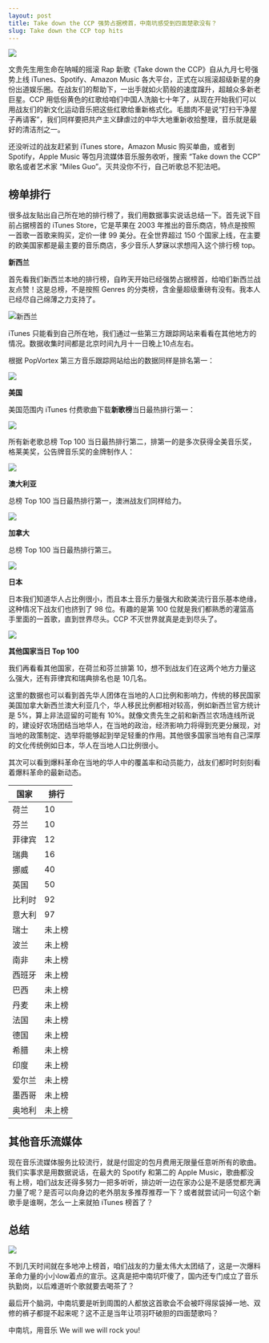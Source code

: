 ```yaml
---
layout: post
title: Take down the CCP 强势占据榜首，中南坑感受到四面楚歌没有？
slug: Take down the CCP top hits
---
```


![](../images/take-down-ccp-cover.png)

文贵先生用生命在呐喊的摇滚 Rap 新歌《Take down the CCP》自从九月七号强势上线 iTunes、Spotify、Amazon Music 各大平台，正式在以摇滚超级新星的身份出道娱乐圈。在战友们的帮助下，一出手就如火箭般的速度蹿升，超越众多新老巨星。CCP 用低俗黄色的红歌给咱们中国人洗脑七十年了，从现在开始我们可以用战友们的新文化运动音乐把这些红歌给重新格式化。毛腊肉不是说“打扫干净屋子再请客”，我们同样要把共产主义肆虐过的中华大地重新收拾整理，音乐就是最好的清洁剂之一。

还没听过的战友赶紧到 iTunes store，Amazon Music 购买单曲，或者到 Spotify，Apple Music 等包月流媒体音乐服务收听，搜索 “Take down the CCP” 歌名或者艺术家 “Miles Guo”。灭共没你不行，自己听歌总不犯法吧。

## 榜单排行

很多战友贴出自己所在地的排行榜了，我们用数据事实说话总结一下。首先说下目前占据榜首的 iTunes Store，它是苹果在 2003 年推出的音乐商店，特点是按照一首歌一首歌来购买，定价一律 99 美分。在全世界超过 150 个国家上线，在主要的欧美国家都是最主要的音乐商店，多少音乐人梦寐以求想闯入这个排行榜 top。

**新西兰**

首先看我们新西兰本地的排行榜，自昨天开始已经强势占据榜首，给咱们新西兰战友点赞！这是总榜，不是按照 Genres 的分类榜，含金量超级重磅有没有。我本人已经尽自己绵薄之力支持了。

![新西兰](../images/new-zealand.PNG)

iTunes 只能看到自己所在地，我们通过一些第三方跟踪网站来看看在其他地方的情况。数据收集时间都是北京时间九月十一日晚上10点左右。

根据 PopVortex 第三方音乐跟踪网站给出的数据同样是排名第一：

![](../images/pv-nz.png)

**美国**

美国范围内 iTunes 付费歌曲下载**新歌榜**当日最热排行第一：

![](../images/pv-new.png)

所有新老歌总榜 Top 100 当日最热排行第二，排第一的是多次获得全美音乐奖，格莱美奖，公告牌音乐奖的金牌制作人：

![](../images/pv-all.png)

**澳大利亚**

总榜 Top 100 当日最热排行第一，澳洲战友们同样给力。

![](../images/pv-au.png)

**加拿大**

总榜 Top 100 当日最热排行第三。

![](../images/pv-canada.png)

**日本**

日本我们知道华人占比例很小，而且本土音乐力量强大和欧美流行音乐基本绝缘，这种情况下战友们也挤到了 98 位。有趣的是第 100 位就是我们都熟悉的灌篮高手里面的一首歌，直到世界尽头。CCP 不灭世界就真是走到尽头了。

![](../images/pv-jp.png)

**其他国家当日 Top 100**

我们再看看其他国家，在荷兰和芬兰排第 10，想不到战友们在这两个地方力量这么强大，还有菲律宾和瑞典排名也是 10几名。

这里的数据也可以看到首先华人团体在当地的人口比例和影响力，传统的移民国家美国加拿大新西兰澳大利亚几个，华人移民比例都相对较高，例如新西兰官方统计是 5%，算上非法逗留的可能有 10%。就像文贵先生之前和新西兰农场连线所说的，建设好农场团结当地华人，在当地的政治，经济影响力将得到充更分展现，对当地的政策制定、选举将能够起到举足轻重的作用。其他很多国家当地有自己深厚的文化传统例如日本，华人在当地人口比例很小。

其次可以看到爆料革命在当地的华人中的覆盖率和动员能力，战友们都时时刻刻看着爆料革命的最新动态。

国家 | 排行
------------ | -------------
荷兰 | 10
芬兰  |  10
菲律宾  |  12
瑞典  |  16
挪威  |  40
英国  |  50
比利时  |  92
意大利  |  97
瑞士  |  未上榜
波兰  |  未上榜
南非  |  未上榜
西班牙  |  未上榜
巴西  |  未上榜
丹麦  |  未上榜
法国  |  未上榜
德国  |  未上榜
希腊  |  未上榜
印度  |  未上榜
爱尔兰  |  未上榜
墨西哥  |  未上榜
奥地利  |  未上榜


## 其他音乐流媒体

现在音乐流媒体服务比较流行，就是付固定的包月费用无限量任意听所有的歌曲。我们实事求是用数据说话，在最大的 Spotify 和第二的 Apple Music，歌曲都没有上榜，咱们战友还得多努力一把多听听，排边听一边在家办公是不是感觉都充满力量了呢？是否可以向身边的老外朋友多推荐推荐一下？或者就尝试问一句这个新歌手是谁啊，怎么一上来就拍 iTunes 榜首了？

## 总结

![](../images/music-police.jpeg)

不到几天时间就在多地冲上榜首，咱们战友的力量太伟大太团结了，这是一次爆料革命力量的小小low着点的宣示。这真是把中南坑吓傻了，国内还专门成立了音乐执勤岗，以后难道听个歌就要去喝茶了？

最后开个脑洞，中南坑要是听到周围的人都放这首歌会不会被吓得尿袋掉一地、双修的裤子都提不起来呢？这不正是当年让项羽吓破胆的四面楚歌吗？

中南坑，用音乐 We will we will rock you!
